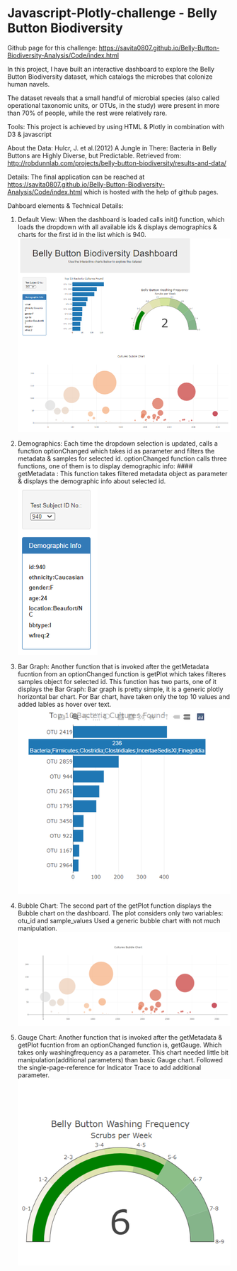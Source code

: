 # Javascript-Plotly-challenge - Belly Button Biodiversity

Github page for this challenge: https://savita0807.github.io/Belly-Button-Biodiversity-Analysis/Code/index.html

In this project, I have built an interactive dashboard to explore the Belly Button Biodiversity dataset, which catalogs the microbes that colonize human navels.

The dataset reveals that a small handful of microbial species (also called operational taxonomic units, or OTUs, in the study) were present in more than 70% of people, while the rest were relatively rare.

Tools:
This project is achieved by using HTML & Plotly in combination with D3 & javascript

About the Data:
Hulcr, J. et al.(2012) A Jungle in There: Bacteria in Belly Buttons are Highly Diverse, but Predictable. Retrieved from: http://robdunnlab.com/projects/belly-button-biodiversity/results-and-data/

Details:
The final application can be reached at https://savita0807.github.io/Belly-Button-Biodiversity-Analysis/Code/index.html which is hosted with the help of github pages.

Dahboard elements & Technical Details:
1) Default View: When the dashboard is loaded calls init() function, which loads the dropdown with all available ids & displays demographics & charts for the first id in the list which is 940.
![Dashboard](Images/first_img.PNG)

1) Demographics: Each time the dropdown selection is updated, calls a function optionChanged which takes id as parameter and filters the metadata & samples for selected id. optionChanged function calls three functions, one of them is to display demographic info: #### getMetadata : This function takes filtered metadata object as parameter & displays the demographic info about selected id. 
![Dropdown](Images/Image-3.PNG)

2) Bar Graph: Another function that is invoked after the getMetadata fucntion from an optionChanged function is getPlot which takes filteres samples object for selected id. This function has two parts, one of it displays the Bar Graph: Bar graph is pretty simple, it is a generic plotly horizontal bar chart. For Bar chart, have taken only the top 10 values and added lables as hover over text.
![Bar](Images/Image-4.PNG)

3) Bubble Chart: The second part of the getPlot function displays the Bubble chart on the dashboard. The plot considers only two variables: otu_id and sample_values Used a generic bubble chart with not much manipulation.
![Bubble](Images/Image-2.PNG)

4) Gauge Chart: Another function that is invoked after the getMetadata & getPlot fucntion from an optionChanged function is, getGauge. Which takes only washingfrequency as a parameter. This chart needed little bit manipulation(additional parameters) than basic Gauge chart. Followed the single-page-reference for Indicator Trace to add additional parameter.
![Gauge](Images/Image-5.PNG)



